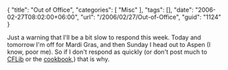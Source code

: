 {
	"title": "Out of Office",
	"categories": [
		"Misc"
	],
	"tags": [],
	"date": "2006-02-27T08:02:00+06:00",
	"url": "/2006/02/27/Out-of-Office",
	"guid": "1124"
}

Just a warning that I'll be a bit slow to respond this week. Today and tomorrow I'm off for Mardi Gras, and then Sunday I head out to Aspen (I know, poor me). So if I don't respond as quickly (or don't post much to <a href="http://www.cflib.org">CFLib</a> or the <a href="http://www.coldfusioncookbook.com">cookbook</a>,) that is why.